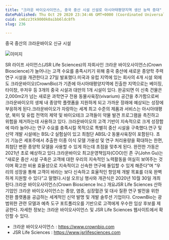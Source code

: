 ```yaml
---
title: "크라운 바이오사이언스, 중국 중산 시설 신설로 아시아태평양지역 생산 능력 증대"
datePublished: Thu Oct 29 2020 23:34:46 GMT+0000 (Coordinated Universal Time)
cuid: cm6zz3tk9000k0aibb6ldc8fh
slug: 236

---
```



중국 중산의 크라운바이오 신규 시설

![이미지](https://cdn.hashnode.com/res/hashnode/image/upload/v1739247583019/6baf0d5d-4688-4792-b055-e7f80fcbb633.jpeg)

SR 라이프 사이언스(JSR Life Sciences)의 자회사인 크라운 바이오사이언스(Crown Bioscience)가 늘어나는 고객 수요를 충족시키기 위해 중국 중산에 새로운 종양학 주력 연구 시설을 개관한다고 27일 발표했다.미국과 유럽 지역에 있는 회사의 4개 시설 외에도 크라운바이오(CrownBio)가 기존에 아시아태평양지역에 진출한 지역으로는 베이징, 타이창, 쑤저우 등 3개의 중국 시설과 대만의 1개 시설이 있다. 완공되면 이 신축 건물은 2,000m2가 넘는 새로운 과학연구 전용 동물사육장(vivarium) 공간을 추가함으로써 크라운바이오의 생체 내 종양학 플랫폼을 지원하게 되고 가까운 장래에 예상되는 성장에 부응하게 된다.크라운바이오가 자랑하는 세계 최고 수준의 제품과 서비스는 아시아태평양, 북미 및 유럽 전역의 제약 및 바이오테크 고객들이 약물 발견 프로그램을 촉진하고 위험을 제거하는데 사용하고 있다. 크라운바이오의 고객 기반이 지속적으로 크게 성장함에 따라 늘어나는 연구 수요를 충족시킬 목적으로 특별히 중산 시설을 구축했다.연구 및 신약 개발 시설에는 BSL-2 실험실이 있고 최첨단 ABSL-2 동물사육장이 포함된다. 초기 기능은 세포주에서 추출한 이종 이식 모델 가용성 및 연구 처리용량을 확대하는 한편, 최첨단 변환 종양학 모델을 사용할 수 있게 하는데 초점을 맞추게 된다. 완전한 가동은 2021년 초로 예상하고 있다.크라운바이오 최고운영책임자(COO)인 존 구(John Gu)는 “새로운 중산 시설 구축은 고객에 대한 우리의 지속적인 노력활동을 여실히 보여주는 것이며 확고한 비용 효율성으로 지속적이고 신속한 연구에 돌입할 수 있게 해준다”며 “우리의 성장을 통해 고객이 바라는 보다 신속하고 효율적인 항암제 개발 목표를 더욱 완벽하게 지원할 수 있다”고 말했다.시설 오프닝 행사와 개관식은 2020년 10월 30일 개최된다.크라운 바이오사이언스(Crown Bioscience Inc.) 개요JSR Life Sciences 산하 기업인 크라운 바이오사이언스는 종양, 염증, 심장혈관 및 대사 질환 연구 발전을 위한 전환 플랫폼을 공급하는 세계적인 신약 발명 및 개발 솔루션 기업이다. CrownBio는 광범위한 관련 모델과 예측 도구 포트폴리오를 기반으로 고객에게 우수한 임상 후보를 제공한다. 자세한 정보는 크라운 바이오사이언스 및 JSR Life Sciences 웹사이트에서 확인할 수 있다.

- 크라운 바이오사이언스 : https://www.crownbio.com
- JSR Life Sciences : https://www.jsrlifesciences.com